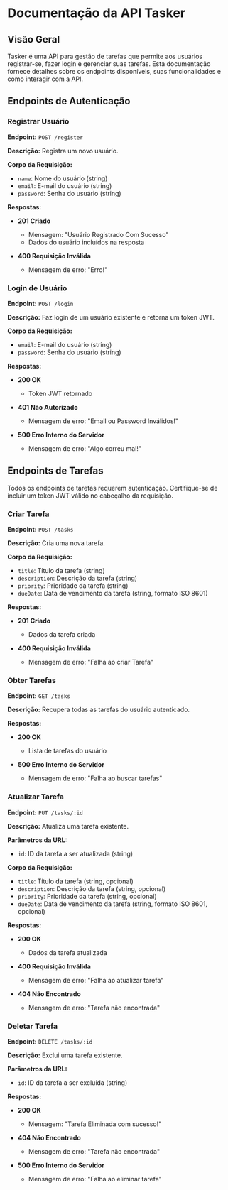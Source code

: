 # Documentação da API Tasker

## Visão Geral

Tasker é uma API para gestão de tarefas que permite aos usuários registrar-se, fazer login e gerenciar suas tarefas. Esta documentação fornece detalhes sobre os endpoints disponíveis, suas funcionalidades e como interagir com a API.

## Endpoints de Autenticação

### Registrar Usuário

**Endpoint:** `POST /register`

**Descrição:** Registra um novo usuário.

**Corpo da Requisição:**

- `name`: Nome do usuário (string)
- `email`: E-mail do usuário (string)
- `password`: Senha do usuário (string)

**Respostas:**

- **201 Criado**
  - Mensagem: "Usuário Registrado Com Sucesso"
  - Dados do usuário incluídos na resposta

- **400 Requisição Inválida**
  - Mensagem de erro: "Erro!"

### Login de Usuário

**Endpoint:** `POST /login`

**Descrição:** Faz login de um usuário existente e retorna um token JWT.

**Corpo da Requisição:**

- `email`: E-mail do usuário (string)
- `password`: Senha do usuário (string)

**Respostas:**

- **200 OK**
  - Token JWT retornado

- **401 Não Autorizado**
  - Mensagem de erro: "Email ou Password Inválidos!"

- **500 Erro Interno do Servidor**
  - Mensagem de erro: "Algo correu mal!"

## Endpoints de Tarefas

Todos os endpoints de tarefas requerem autenticação. Certifique-se de incluir um token JWT válido no cabeçalho da requisição.

### Criar Tarefa

**Endpoint:** `POST /tasks`

**Descrição:** Cria uma nova tarefa.

**Corpo da Requisição:**

- `title`: Título da tarefa (string)
- `description`: Descrição da tarefa (string)
- `priority`: Prioridade da tarefa (string)
- `dueDate`: Data de vencimento da tarefa (string, formato ISO 8601)

**Respostas:**

- **201 Criado**
  - Dados da tarefa criada

- **400 Requisição Inválida**
  - Mensagem de erro: "Falha ao criar Tarefa"

### Obter Tarefas

**Endpoint:** `GET /tasks`

**Descrição:** Recupera todas as tarefas do usuário autenticado.

**Respostas:**

- **200 OK**
  - Lista de tarefas do usuário

- **500 Erro Interno do Servidor**
  - Mensagem de erro: "Falha ao buscar tarefas"

### Atualizar Tarefa

**Endpoint:** `PUT /tasks/:id`

**Descrição:** Atualiza uma tarefa existente.

**Parâmetros da URL:**

- `id`: ID da tarefa a ser atualizada (string)

**Corpo da Requisição:**

- `title`: Título da tarefa (string, opcional)
- `description`: Descrição da tarefa (string, opcional)
- `priority`: Prioridade da tarefa (string, opcional)
- `dueDate`: Data de vencimento da tarefa (string, formato ISO 8601, opcional)

**Respostas:**

- **200 OK**
  - Dados da tarefa atualizada

- **400 Requisição Inválida**
  - Mensagem de erro: "Falha ao atualizar tarefa"

- **404 Não Encontrado**
  - Mensagem de erro: "Tarefa não encontrada"

### Deletar Tarefa

**Endpoint:** `DELETE /tasks/:id`

**Descrição:** Exclui uma tarefa existente.

**Parâmetros da URL:**

- `id`: ID da tarefa a ser excluída (string)

**Respostas:**

- **200 OK**
  - Mensagem: "Tarefa Eliminada com sucesso!"

- **404 Não Encontrado**
  - Mensagem de erro: "Tarefa não encontrada"

- **500 Erro Interno do Servidor**
  - Mensagem de erro: "Falha ao eliminar tarefa"
